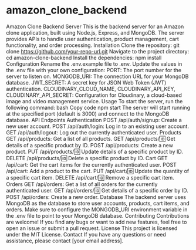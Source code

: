 # amazon_clone_backend
 Amazon Clone Backend Server This is the backend server for an Amazon clone application, built using Node.js, Express, and MongoDB. The server provides APIs to handle user authentication, product management, cart functionality, and order processing.  Installation Clone the repository: git clone https://github.com/your-repo-url.git Navigate to the project directory: cd amazon-clone-backend Install the dependencies: npm install Configuration Rename the .env.example file to .env. Update the values in the .env file with your own configuration: PORT: The port number for the server to listen on. MONGODB_URI: The connection URL for your MongoDB database. JWT_SECRET: A secret key for JSON Web Token (JWT) authentication. CLOUDINARY_CLOUD_NAME, CLOUDINARY_API_KEY, CLOUDINARY_API_SECRET: Configuration for Cloudinary, a cloud-based image and video management service. Usage To start the server, run the following command:  bash Copy code npm start The server will start running at the specified port (default is 3000) and connect to the MongoDB database.  API Endpoints Authentication POST /api/auth/signup: Create a new user account. POST /api/auth/login: Log in to an existing user account. GET /api/auth/logout: Log out the currently authenticated user. Products GET /api/products: Get a list of all products. GET /api/products/:id: Get details of a specific product by ID. POST /api/products: Create a new product. PUT /api/products/:id: Update details of a specific product by ID. DELETE /api/products/:id: Delete a specific product by ID. Cart GET /api/cart: Get the cart items for the currently authenticated user. POST /api/cart: Add a product to the cart. PUT /api/cart/:id: Update the quantity of a specific cart item. DELETE /api/cart/:id: Remove a specific cart item. Orders GET /api/orders: Get a list of all orders for the currently authenticated user. GET /api/orders/:id: Get details of a specific order by ID. POST /api/orders: Create a new order. Database The backend server uses MongoDB as the database to store user accounts, products, cart items, and orders. Make sure to configure the MONGODB_URI environment variable in the .env file to point to your MongoDB database.  Contributing Contributions are welcome! If you find any bugs or want to add new features, feel free to open an issue or submit a pull request.  License This project is licensed under the MIT License.  Contact If you have any questions or need assistance, please contact [your email address].
